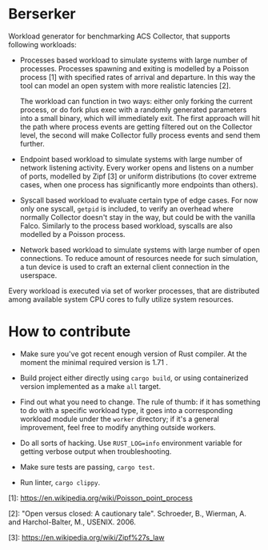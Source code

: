 # Berserker

Workload generator for benchmarking ACS Collector, that supports following
workloads:

* Processes based workload to simulate systems with large number of processes.
  Processes spawning and exiting is modelled by a Poisson process \[1\] with
  specified rates of arrival and departure. In this way the tool can model an
  open system with more realistic latencies \[2\].

  The workload can function in two ways: either only forking the current
  process, or do fork plus exec with a randomly generated parameters into a
  small binary, which will immediately exit. The first approach will hit the
  path where process events are getting filtered out on the Collector level,
  the second will make Collector fully process events and send them further.

* Endpoint based workload to simulate systems with large number of network
  listening activity. Every worker opens and listens on a number of ports,
  modelled by Zipf \[3\] or uniform distributions (to cover extreme cases, when
  one process has significantly more endpoints than others).

* Syscall based workload to evaluate certain type of edge cases. For now only
  one syscall, `getpid` is included, to verify an overhead where normally
  Collector doesn't stay in the way, but could be with the vanilla Falco.
  Similarly to the process based workload, syscalls are also modelled by a
  Poisson process.

* Network based workload to simulate systems with large number of open
  connections. To reduce amount of resources neede for such simulation, a tun
  device is used to craft an external client connection in the userspace.

Every workload is executed via set of worker processes, that are distributed
among available system CPU cores to fully utilize system resources.

# How to contribute

* Make sure you've got recent enough version of Rust compiler. At the moment
  the minimal required version is 1.71 .

* Build project either directly using `cargo build`, or using containerized
  version implemented as a make `all` target.

* Find out what you need to change. The rule of thumb: if it has something to
  do with a specific workload type, it goes into a corresponding workload
  module under the `worker` directory; if it's a general improvement, feel free
  to modify anything outside workers.

* Do all sorts of hacking. Use `RUST_LOG=info` environment variable for getting
  verbose output when troubleshooting.

* Make sure tests are passing, `cargo test`.

* Run linter, `cargo clippy`.

\[1\]: https://en.wikipedia.org/wiki/Poisson_point_process

\[2\]: "Open versus closed: A cautionary tale". Schroeder, B., Wierman, A. and
Harchol-Balter, M., USENIX. 2006.

\[3\]: https://en.wikipedia.org/wiki/Zipf%27s_law
